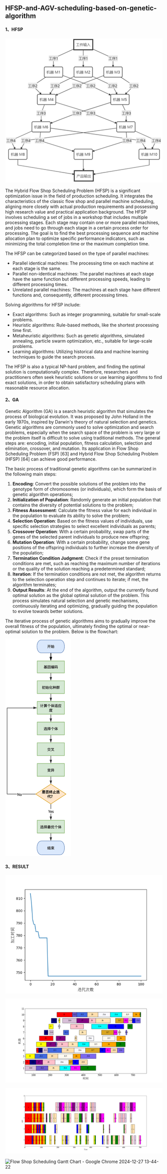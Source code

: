 ## HFSP-and-AGV-scheduling-based-on-genetic-algorithm

#### 1、HFSP

![image-20241202141732030](./README.assets/image-20241202141732030.png)

The Hybrid Flow Shop Scheduling Problem (HFSP) is a significant optimization issue in the field of production scheduling. It integrates the characteristics of the classic flow shop and parallel machine scheduling, aligning more closely with actual production requirements and possessing high research value and practical application background. The HFSP involves scheduling a set of jobs in a workshop that includes multiple processing stages. Each stage may contain one or more parallel machines, and jobs need to go through each stage in a certain process order for processing. The goal is to find the best processing sequence and machine allocation plan to optimize specific performance indicators, such as minimizing the total completion time or the maximum completion time.

The HFSP can be categorized based on the type of parallel machines:

- Parallel identical machines: The processing time on each machine at each stage is the same.
- Parallel non-identical machines: The parallel machines at each stage have the same function but different processing speeds, leading to different processing times.
- Unrelated parallel machines: The machines at each stage have different functions and, consequently, different processing times.

Solving algorithms for HFSP include:

- Exact algorithms: Such as integer programming, suitable for small-scale problems.
- Heuristic algorithms: Rule-based methods, like the shortest processing time first.
- Metaheuristic algorithms: Such as genetic algorithms, simulated annealing, particle swarm optimization, etc., suitable for large-scale problems.
- Learning algorithms: Utilizing historical data and machine learning techniques to guide the search process.

The HFSP is also a typical NP-hard problem, and finding the optimal solution is computationally complex. Therefore, researchers and practitioners often seek heuristic solutions or use learning algorithms to find exact solutions, in order to obtain satisfactory scheduling plans with reasonable resource allocation.

#### 2、GA

Genetic Algorithm (GA) is a search heuristic algorithm that simulates the process of biological evolution. It was proposed by John Holland in the early 1970s, inspired by Darwin's theory of natural selection and genetics. Genetic algorithms are commonly used to solve optimization and search problems, especially when the search space of the problem is very large or the problem itself is difficult to solve using traditional methods. The general steps are: encoding, initial population, fitness calculation, selection and elimination, crossover, and mutation. Its application in Flow Shop Scheduling Problem (FSP) [63] and Hybrid Flow Shop Scheduling Problem (HFSP) [64] can achieve good performance.

The basic process of traditional genetic algorithms can be summarized in the following main steps:

1. **Encoding**: Convert the possible solutions of the problem into the genotype form of chromosomes (or individuals), which form the basis of genetic algorithm operations;
2. **Initialization of Population**: Randomly generate an initial population that contains the diversity of potential solutions to the problem;
3. **Fitness Assessment**: Calculate the fitness value for each individual in the population to evaluate its ability to solve the problem;
4. **Selection Operation**: Based on the fitness values of individuals, use specific selection strategies to select excellent individuals as parents;
5. **Crossover Operation**: With a certain probability, swap parts of the genes of the selected parent individuals to produce new offspring;
6. **Mutation Operation**: With a certain probability, change some gene positions of the offspring individuals to further increase the diversity of the population;
7. **Termination Condition Judgment**: Check if the preset termination conditions are met, such as reaching the maximum number of iterations or the quality of the solution reaching a predetermined standard;
8. **Iteration**: If the termination conditions are not met, the algorithm returns to the selection operation step and continues to iterate; if met, the algorithm terminates;
9. **Output Results**: At the end of the algorithm, output the currently found optimal solution as the global optimal solution of the problem. This process simulates natural selection and genetic mechanisms, continuously iterating and optimizing, gradually guiding the population to evolve towards better solutions.

The iterative process of genetic algorithms aims to gradually improve the overall fitness of the population, ultimately finding the optimal or near-optimal solution to the problem. Below is the flowchart:

![image-20241202141955285](./README.assets/image-20241202141955285.png)

#### 3、RESULT



![image-20240911142518445](./README.assets/image-20240911142518445.png)

![image-20240911142554600](./README.assets/image-20240911142554600.png)



![image-20240911142620629](./README.assets/image-20240911142620629.png)

![Flow Shop Scheduling Gantt Chart - Google Chrome 2024-12-27 13-44-22](./README.assets/1.gif)
